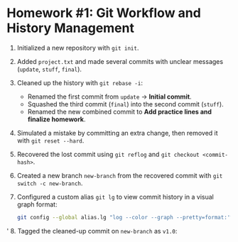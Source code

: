 # Homework #1: Git Workflow and History Management  

1. Initialized a new repository with `git init`.  
2. Added `project.txt` and made several commits with unclear messages (`update`, `stuff`, `final`).  
3. Cleaned up the history with `git rebase -i`:  
   - Renamed the first commit from `update` → **Initial commit**.  
   - Squashed the third commit (`final`) into the second commit (`stuff`).  
   - Renamed the new combined commit to **Add practice lines and finalize homework**.  
4. Simulated a mistake by committing an extra change, then removed it with `git reset --hard`.  
5. Recovered the lost commit using `git reflog` and `git checkout <commit-hash>`.  
6. Created a new branch `new-branch` from the recovered commit with `git switch -c new-branch`.  
7. Configured a custom alias `git lg` to view commit history in a visual graph format:  

   ```bash
   git config --global alias.lg "log --color --graph --pretty=format:'%C(yellow)%h%C(reset) - %C(cyan)%an%C(reset) %C(green)(%ar)%C(reset) %C(white)%s%C(reset) %C(red)%d%C(reset)' --all"
'
   8. Tagged the cleaned-up commit on `new-branch` as `v1.0`:
